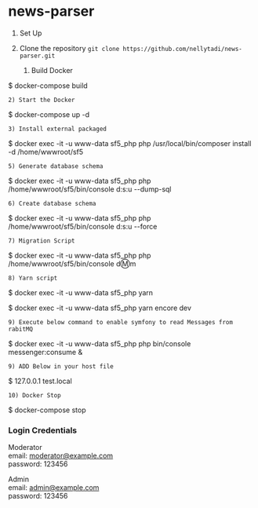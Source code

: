 # news-parser
1. Set Up   
2. Clone the repository ```git clone https://github.com/nellytadi/news-parser.git```


    1) Build Docker

$ docker-compose build

    2) Start the Docker

$ docker-compose up -d

    3) Install external packaged

$ docker exec -it -u www-data  sf5_php php /usr/local/bin/composer install -d /home/wwwroot/sf5

    5) Generate database schema

$ docker exec -it -u www-data  sf5_php php  /home/wwwroot/sf5/bin/console d:s:u --dump-sql

    6) Create database schema

$ docker exec -it -u www-data  sf5_php php  /home/wwwroot/sf5/bin/console d:s:u --force

    7) Migration Script

$ docker exec -it -u www-data  sf5_php php  /home/wwwroot/sf5/bin/console d:m:m

    8) Yarn script

$ docker exec -it -u www-data  sf5_php  yarn

$ docker exec -it -u www-data  sf5_php  yarn encore dev

    9) Execute below command to enable symfony to read Messages from rabitMQ

$ docker exec -it -u www-data  sf5_php  php bin/console messenger:consume &

    9) ADD Below in your host file

$ 127.0.0.1 test.local

    10) Docker Stop

$ docker-compose stop




### Login Credentials     
Moderator     
email: moderator@example.com    
password: 123456    
    
Admin     
email: admin@example.com     
password: 123456      
